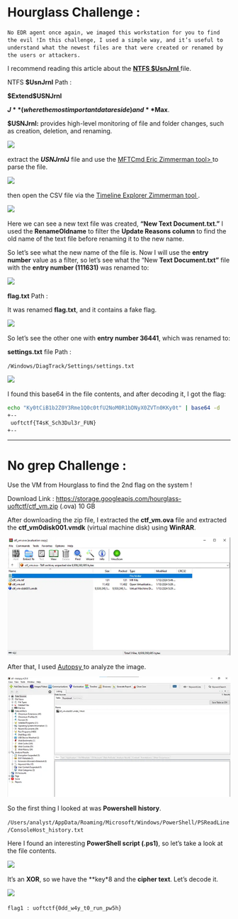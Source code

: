 <h1>Hourglass Challenge :</h1>


```No EDR agent once again, we imaged this workstation for you to find the evil !In this challenge, I used a simple way, and it’s useful to understand what the newest files are that were created or renamed by the users or attackers.```


I recommend reading this article about the <a href="https://www.orionforensics.com/forensics-tools/ntfs-journal-viewer-jv/"> **NTFS $UsnJrnl** </a> file.


NTFS **$UsnJrnl** Path :


**$Extend\$USNJrnl**


**$J** (where the most important data reside) and **$Max**.


**$USNJrnl:** provides high-level monitoring of file and folder changes, such as creation, deletion, and renaming.


<img src="https://github.com/mrfa3i643/Writeups/blob/main/UOFTCTF%202024%20-%20Forensics%20/img/4.webp">


extract the **$USNJrnl$J** file and use the <a href="https://ericzimmerman.github.io/#!index.md"> MFTCmd Eric Zimmerman tool> </a> to parse the file.


<img src="https://github.com/mrfa3i643/Writeups/blob/main/UOFTCTF%202024%20-%20Forensics%20/img/5.webp">


then open the CSV file via the <a href="https://ericzimmerman.github.io/#!index.md"> Timeline Explorer Zimmerman tool </a>.


<img src="https://github.com/mrfa3i643/Writeups/blob/main/UOFTCTF%202024%20-%20Forensics%20/img/6.webp">


Here we can see a new text file was created, **“New Text Document.txt.”** I used the **RenameOldname** to filter the **Update Reasons column** to find the old name of the text file before renaming it to the new name.


So let’s see what the new name of the file is. Now I will use the **entry number** value as a filter, so let’s see what the “New **Text Document.txt”** file with the **entry number (111631)** was renamed to:


<img src="https://github.com/mrfa3i643/Writeups/blob/main/UOFTCTF%202024%20-%20Forensics%20/img/7.webp">


**flag.txt** Path :


It was renamed **flag.txt**, and it contains a fake flag.


<img src="https://github.com/mrfa3i643/Writeups/blob/main/UOFTCTF%202024%20-%20Forensics%20/img/8.webp">


So let’s see the other one with **entry number 36441**, which was renamed to:


**settings.txt** file Path :


```/Windows/DiagTrack/Settings/settings.txt```


<img src="https://github.com/mrfa3i643/Writeups/blob/main/UOFTCTF%202024%20-%20Forensics%20/img/9.webp">


I found this base64 in the file contents, and after decoding it, I got the flag:


```sh
echo "Ky0tCiB1b2Z0Y3Rme1Q0c0tfU2NoM0R1bDNyX0ZVTn0KKy0t" | base64 -d
+--
 uoftctf{T4sK_Sch3Dul3r_FUN}
+--
```

----------------------------------------------------------
<h1>No grep Challenge :</h1>


Use the VM from Hourglass to find the 2nd flag on the system !


Download Link : https://storage.googleapis.com/hourglass-uoftctf/ctf_vm.zip (.ova) 10 GB


After downloading the zip file, I extracted the **ctf_vm.ova** file and extracted the **ctf_vm0disk001.vmdk** (virtual machine disk) using **WinRAR**.


<img src="https://github.com/mrfa3i643/Writeups/blob/main/UOFTCTF%202024%20-%20Forensics%20/img/1.webp">


After that, I used <a href="https://www.autopsy.com/download/"> Autopsy </a> to analyze the image.


<img src="https://github.com/mrfa3i643/Writeups/blob/main/UOFTCTF%202024%20-%20Forensics%20/img/2.webp">


So the first thing I looked at was **Powershell history**.


```/Users/analyst/AppData/Roaming/Microsoft/Windows/PowerShell/PSReadLine/ConsoleHost_history.txt```


Here I found an interesting **PowerShell script (.ps1)**, so let’s take a look at the file contents.


<img src="https://github.com/mrfa3i643/Writeups/blob/main/UOFTCTF%202024%20-%20Forensics%20/img/3.webp">

It’s an **XOR**, so we have the **key*8 and the **cipher text**. Let’s decode it.


<img src="https://github.com/mrfa3i643/Writeups/blob/main/UOFTCTF%202024%20-%20Forensics%20/img/4.webp">


```flag1 : uoftctf{0dd_w4y_t0_run_pw5h}```

